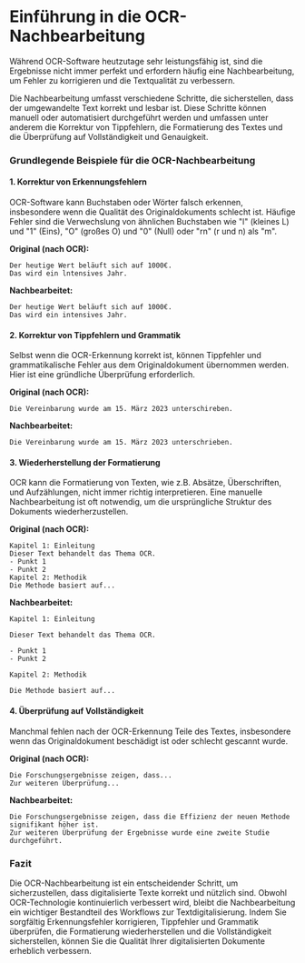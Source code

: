 # Einführung in die OCR-Nachbearbeitung

Während OCR-Software heutzutage sehr leistungsfähig ist, sind die Ergebnisse nicht immer perfekt und erfordern häufig eine Nachbearbeitung, um Fehler zu korrigieren und die Textqualität zu verbessern.

Die Nachbearbeitung umfasst verschiedene Schritte, die sicherstellen, dass der umgewandelte Text korrekt und lesbar ist. Diese Schritte können manuell oder automatisiert durchgeführt werden und umfassen unter anderem die Korrektur von Tippfehlern, die Formatierung des Textes und die Überprüfung auf Vollständigkeit und Genauigkeit.

### Grundlegende Beispiele für die OCR-Nachbearbeitung

#### 1. Korrektur von Erkennungsfehlern

OCR-Software kann Buchstaben oder Wörter falsch erkennen, insbesondere wenn die Qualität des Originaldokuments schlecht ist. Häufige Fehler sind die Verwechslung von ähnlichen Buchstaben wie "l" (kleines L) und "1" (Eins), "O" (großes O) und "0" (Null) oder "rn" (r und n) als "m".

**Original (nach OCR):**
```
Der heutige Wert beläuft sich auf 1000€. 
Das wird ein lntensives Jahr.
```

**Nachbearbeitet:**
```
Der heutige Wert beläuft sich auf 1000€. 
Das wird ein intensives Jahr.
```

#### 2. Korrektur von Tippfehlern und Grammatik

Selbst wenn die OCR-Erkennung korrekt ist, können Tippfehler und grammatikalische Fehler aus dem Originaldokument übernommen werden. Hier ist eine gründliche Überprüfung erforderlich.

**Original (nach OCR):**
```
Die Vereinbarung wurde am 15. März 2023 unterschireben.
```

**Nachbearbeitet:**
```
Die Vereinbarung wurde am 15. März 2023 unterschrieben.
```

#### 3. Wiederherstellung der Formatierung

OCR kann die Formatierung von Texten, wie z.B. Absätze, Überschriften, und Aufzählungen, nicht immer richtig interpretieren. Eine manuelle Nachbearbeitung ist oft notwendig, um die ursprüngliche Struktur des Dokuments wiederherzustellen.

**Original (nach OCR):**
```
Kapitel 1: Einleitung
Dieser Text behandelt das Thema OCR. 
- Punkt 1
- Punkt 2
Kapitel 2: Methodik
Die Methode basiert auf...
```

**Nachbearbeitet:**
```
Kapitel 1: Einleitung

Dieser Text behandelt das Thema OCR.

- Punkt 1
- Punkt 2

Kapitel 2: Methodik

Die Methode basiert auf...
```

#### 4. Überprüfung auf Vollständigkeit

Manchmal fehlen nach der OCR-Erkennung Teile des Textes, insbesondere wenn das Originaldokument beschädigt ist oder schlecht gescannt wurde. 

**Original (nach OCR):**
```
Die Forschungsergebnisse zeigen, dass...
Zur weiteren Überprüfung...
```

**Nachbearbeitet:**
```
Die Forschungsergebnisse zeigen, dass die Effizienz der neuen Methode signifikant höher ist.
Zur weiteren Überprüfung der Ergebnisse wurde eine zweite Studie durchgeführt.
```

### Fazit

Die OCR-Nachbearbeitung ist ein entscheidender Schritt, um sicherzustellen, dass digitalisierte Texte korrekt und nützlich sind. Obwohl OCR-Technologie kontinuierlich verbessert wird, bleibt die Nachbearbeitung ein wichtiger Bestandteil des Workflows zur Textdigitalisierung. Indem Sie sorgfältig Erkennungsfehler korrigieren, Tippfehler und Grammatik überprüfen, die Formatierung wiederherstellen und die Vollständigkeit sicherstellen, können Sie die Qualität Ihrer digitalisierten Dokumente erheblich verbessern.
